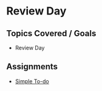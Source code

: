 # Review Day

## Topics Covered / Goals
- Review Day



## Assignments
- [Simple To-do](https://github.com/romeoplatoon/html-simple-to-do)  